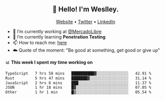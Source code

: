 <h2 align="center">👋 Hello! I'm Weslley.</h2>
<p align="center">
  <a href="http://weslleyneri.com.br">Website</a> •
  <a href="https://twitter.com/Weslley_Neri">Twitter</a> •
  <a href="https://www.linkedin.com/in/weslley-neri-3658908b">LinkedIn</a>
</p>


- 🔭 I’m currently working at [@MercadoLibre](https://github.com/mercadolibre)
- 🌱 I’m currently learning **Penetration Testing**
- 📫 How to reach me: [here](mailto:weslley39@gmail.com)
- ☁️ Quote of the moment: "Be good at something, get good or give up"

📊 **This week I spent my time working on**
<!--START_SECTION:waka-->

```txt
TypeScript   7 hrs 58 mins   ██████████▓░░░░░░░░░░░░░░   42.91 %
Rust         5 hrs 47 mins   ███████▓░░░░░░░░░░░░░░░░░   31.14 %
JavaScript   2 hrs 6 mins    ███░░░░░░░░░░░░░░░░░░░░░░   11.37 %
JSON         1 hr 18 mins    █▓░░░░░░░░░░░░░░░░░░░░░░░   07.05 %
Other        1 hr 1 min      █▒░░░░░░░░░░░░░░░░░░░░░░░   05.54 %
```

<!--END_SECTION:waka-->

<!-- Inspired by https://github.com/gruselhaus/gruselhaus -->